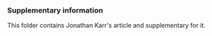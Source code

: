 ### Supplementary information

This folder contains Jonathan Karr's article and supplementary for it.
